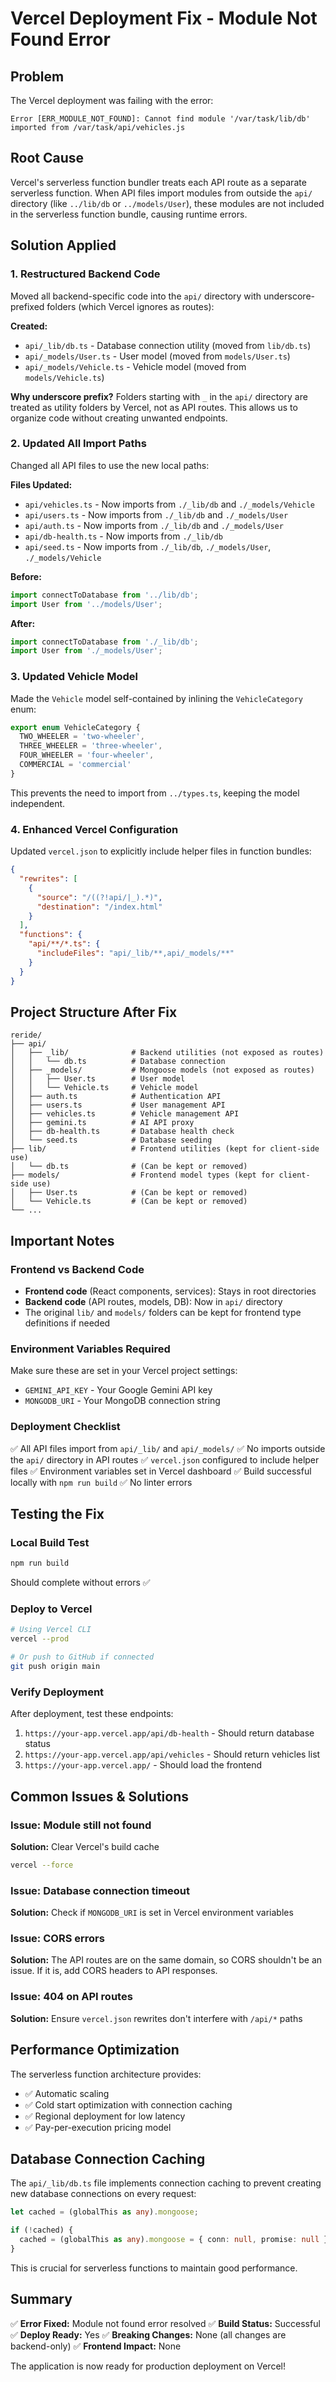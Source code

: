 # Vercel Deployment Fix - Module Not Found Error

## Problem
The Vercel deployment was failing with the error:
```
Error [ERR_MODULE_NOT_FOUND]: Cannot find module '/var/task/lib/db' imported from /var/task/api/vehicles.js
```

## Root Cause
Vercel's serverless function bundler treats each API route as a separate serverless function. When API files import modules from outside the `api/` directory (like `../lib/db` or `../models/User`), these modules are not included in the serverless function bundle, causing runtime errors.

## Solution Applied

### 1. Restructured Backend Code
Moved all backend-specific code into the `api/` directory with underscore-prefixed folders (which Vercel ignores as routes):

**Created:**
- `api/_lib/db.ts` - Database connection utility (moved from `lib/db.ts`)
- `api/_models/User.ts` - User model (moved from `models/User.ts`)
- `api/_models/Vehicle.ts` - Vehicle model (moved from `models/Vehicle.ts`)

**Why underscore prefix?**
Folders starting with `_` in the `api/` directory are treated as utility folders by Vercel, not as API routes. This allows us to organize code without creating unwanted endpoints.

### 2. Updated All Import Paths
Changed all API files to use the new local paths:

**Files Updated:**
- `api/vehicles.ts` - Now imports from `./_lib/db` and `./_models/Vehicle`
- `api/users.ts` - Now imports from `./_lib/db` and `./_models/User`
- `api/auth.ts` - Now imports from `./_lib/db` and `./_models/User`
- `api/db-health.ts` - Now imports from `./_lib/db`
- `api/seed.ts` - Now imports from `./_lib/db`, `./_models/User`, `./_models/Vehicle`

**Before:**
```typescript
import connectToDatabase from '../lib/db';
import User from '../models/User';
```

**After:**
```typescript
import connectToDatabase from './_lib/db';
import User from './_models/User';
```

### 3. Updated Vehicle Model
Made the `Vehicle` model self-contained by inlining the `VehicleCategory` enum:

```typescript
export enum VehicleCategory {
  TWO_WHEELER = 'two-wheeler',
  THREE_WHEELER = 'three-wheeler',
  FOUR_WHEELER = 'four-wheeler',
  COMMERCIAL = 'commercial'
}
```

This prevents the need to import from `../types.ts`, keeping the model independent.

### 4. Enhanced Vercel Configuration
Updated `vercel.json` to explicitly include helper files in function bundles:

```json
{
  "rewrites": [
    {
      "source": "/((?!api/|_).*)",
      "destination": "/index.html"
    }
  ],
  "functions": {
    "api/**/*.ts": {
      "includeFiles": "api/_lib/**,api/_models/**"
    }
  }
}
```

## Project Structure After Fix

```
reride/
├── api/
│   ├── _lib/              # Backend utilities (not exposed as routes)
│   │   └── db.ts          # Database connection
│   ├── _models/           # Mongoose models (not exposed as routes)
│   │   ├── User.ts        # User model
│   │   └── Vehicle.ts     # Vehicle model
│   ├── auth.ts            # Authentication API
│   ├── users.ts           # User management API
│   ├── vehicles.ts        # Vehicle management API
│   ├── gemini.ts          # AI API proxy
│   ├── db-health.ts       # Database health check
│   └── seed.ts            # Database seeding
├── lib/                   # Frontend utilities (kept for client-side use)
│   └── db.ts              # (Can be kept or removed)
├── models/                # Frontend model types (kept for client-side use)
│   ├── User.ts            # (Can be kept or removed)
│   └── Vehicle.ts         # (Can be kept or removed)
└── ...
```

## Important Notes

### Frontend vs Backend Code
- **Frontend code** (React components, services): Stays in root directories
- **Backend code** (API routes, models, DB): Now in `api/` directory
- The original `lib/` and `models/` folders can be kept for frontend type definitions if needed

### Environment Variables Required
Make sure these are set in your Vercel project settings:
- `GEMINI_API_KEY` - Your Google Gemini API key
- `MONGODB_URI` - Your MongoDB connection string

### Deployment Checklist
✅ All API files import from `api/_lib/` and `api/_models/`
✅ No imports outside the `api/` directory in API routes
✅ `vercel.json` configured to include helper files
✅ Environment variables set in Vercel dashboard
✅ Build successful locally with `npm run build`
✅ No linter errors

## Testing the Fix

### Local Build Test
```bash
npm run build
```
Should complete without errors ✅

### Deploy to Vercel
```bash
# Using Vercel CLI
vercel --prod

# Or push to GitHub if connected
git push origin main
```

### Verify Deployment
After deployment, test these endpoints:
1. `https://your-app.vercel.app/api/db-health` - Should return database status
2. `https://your-app.vercel.app/api/vehicles` - Should return vehicles list
3. `https://your-app.vercel.app/` - Should load the frontend

## Common Issues & Solutions

### Issue: Module still not found
**Solution:** Clear Vercel's build cache
```bash
vercel --force
```

### Issue: Database connection timeout
**Solution:** Check if `MONGODB_URI` is set in Vercel environment variables

### Issue: CORS errors
**Solution:** The API routes are on the same domain, so CORS shouldn't be an issue. If it is, add CORS headers to API responses.

### Issue: 404 on API routes
**Solution:** Ensure `vercel.json` rewrites don't interfere with `/api/*` paths

## Performance Optimization

The serverless function architecture provides:
- ✅ Automatic scaling
- ✅ Cold start optimization with connection caching
- ✅ Regional deployment for low latency
- ✅ Pay-per-execution pricing model

## Database Connection Caching

The `api/_lib/db.ts` file implements connection caching to prevent creating new database connections on every request:

```typescript
let cached = (globalThis as any).mongoose;

if (!cached) {
  cached = (globalThis as any).mongoose = { conn: null, promise: null };
}
```

This is crucial for serverless functions to maintain good performance.

## Summary

✅ **Error Fixed:** Module not found error resolved
✅ **Build Status:** Successful
✅ **Deploy Ready:** Yes
✅ **Breaking Changes:** None (all changes are backend-only)
✅ **Frontend Impact:** None

The application is now ready for production deployment on Vercel!

